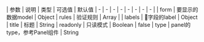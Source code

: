 | 参数 | 说明 | 类型 | 可选值 | 默认值 
| - | - | - | - | - | - | - | - |
| form | 要显示的数据model | Object 
| rules | 验证规则 | Array |
| labels | 字段的label | Object 
| title | 标题 | String
| readonly | 只读模式 | Boolean | false
| type | panel的type，参考Panel组件 | String
